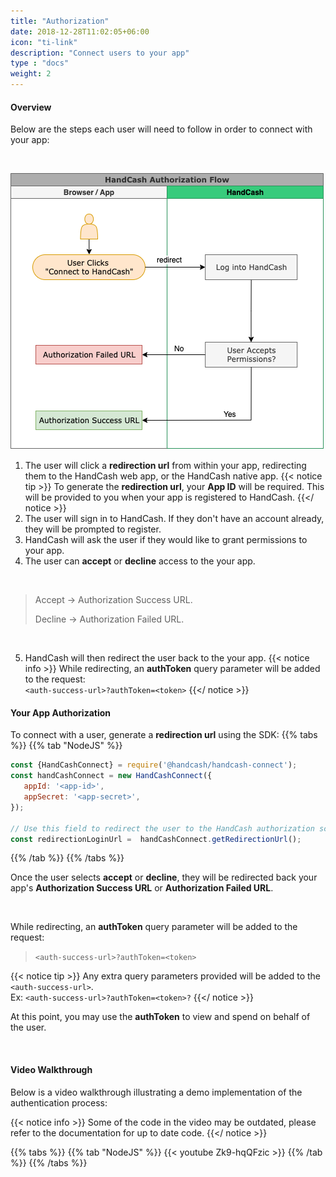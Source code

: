```yaml
---
title: "Authorization"
date: 2018-12-28T11:02:05+06:00
icon: "ti-link"
description: "Connect users to your app"
type : "docs"
weight: 2
---
```


#### Overview

Below are the steps each user will need to follow in order to connect with your app:

<br/>

![HandCash Authorization Flow](handcash-connect-auth-flow.png)


1. The user will click a **redirection url** from within your app, redirecting them to the HandCash web app, or the HandCash native app.
{{< notice tip >}}
To generate the **redirection url**, your **App ID** will be required. This will be provided to you when your app is registered to HandCash.
{{</ notice >}} 
2. The user will sign in to HandCash. If they don't have an account already, they will be prompted to register.
3. HandCash will ask the user if they would like to grant permissions to your app.
4. The user can **accept** or **decline** access to the your app.

<br/>

>Accept  →  Authorization Success URL. 
>
>Decline  →  Authorization Failed URL.

<br/>


5. HandCash will then redirect the user back to the your app.
{{< notice info >}}
While redirecting, an **authToken** query parameter will be added to the request: <br/> `<auth-success-url>?authToken=<token>`
{{</ notice >}} 


#### Your App Authorization

To connect with a user, generate a **redirection url** using the SDK:
 {{% tabs %}}
   {{% tab "NodeJS" %}}
```javascript
const {HandCashConnect} = require('@handcash/handcash-connect');
const handCashConnect = new HandCashConnect({ 
   appId: '<app-id>', 
   appSecret: '<app-secret>',
});

// Use this field to redirect the user to the HandCash authorization screen.
const redirectionLoginUrl =  handCashConnect.getRedirectionUrl();
```
   {{% /tab %}}
{{% /tabs %}}


Once the user selects **accept** or **decline**, they will be redirected back your app's **Authorization Success URL** or **Authorization Failed URL**.

<br/>

While redirecting, an **authToken** query parameter will be added to the request: 
>`<auth-success-url>?authToken=<token>`


{{< notice tip >}}
Any extra query parameters provided will be added to the `<auth-success-url>`. <br/> Ex: `<auth-success-url>?authToken=<token>?`
{{</ notice >}} 


At this point, you may use the **authToken** to view and spend on behalf of the user.

<br/>

#### Video Walkthrough

Below is a video walkthrough illustrating a demo implementation of the authentication process:

{{< notice info >}}
Some of the code in the video may be outdated, please refer to the documentation for up to date code.
{{</ notice >}}

 {{% tabs %}}
   {{% tab "NodeJS" %}}
{{< youtube Zk9-hqQFzic >}}
   {{% /tab %}}
{{% /tabs %}}
